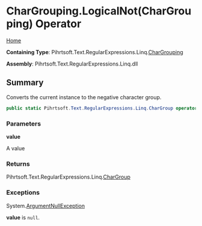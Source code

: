 # CharGrouping\.LogicalNot\(CharGrouping\) Operator

[Home](../../../../../../README.md)

**Containing Type**: Pihrtsoft\.Text\.RegularExpressions\.Linq\.[CharGrouping](../README.md)

**Assembly**: Pihrtsoft\.Text\.RegularExpressions\.Linq\.dll

## Summary

Converts the current instance to the negative character group\.

```csharp
public static Pihrtsoft.Text.RegularExpressions.Linq.CharGroup operator !(Pihrtsoft.Text.RegularExpressions.Linq.CharGrouping value)
```

### Parameters

**value**

A value

### Returns

Pihrtsoft\.Text\.RegularExpressions\.Linq\.[CharGroup](../../CharGroup/README.md)

### Exceptions

System\.[ArgumentNullException](https://docs.microsoft.com/en-us/dotnet/api/system.argumentnullexception)

**value** is `null`\.

